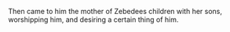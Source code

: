 Then came to him the mother of Zebedees children with her sons, worshipping him, and desiring a certain thing of him.
